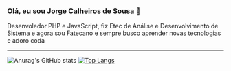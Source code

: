 ### Olá, eu sou Jorge Calheiros de Sousa 👋
Desenvoledor PHP e JavaScript, fiz Etec de Análise e Desenvolvimento de Sistema e agora sou Fatecano e sempre busco aprender novas tecnologias e adoro coda

<hr>

![Anurag's GitHub stats](https://github-readme-stats.vercel.app/api?username=Jorge-Calheiros-de-Sousa&show_icons=true&theme=radical)
[![Top Langs](https://github-readme-stats.vercel.app/api/top-langs/?username=Jorge-Calheiros-de-Sousa&layout=compact&theme=radical)](https://github.com/Jorge-Calheiros-de-Sousa/github-readme-stats)
